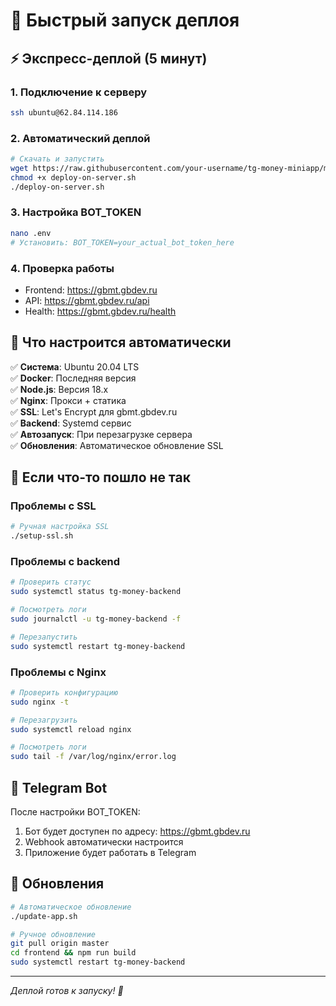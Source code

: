 # 🚀 Быстрый запуск деплоя

## ⚡ Экспресс-деплой (5 минут)

### 1. Подключение к серверу
```bash
ssh ubuntu@62.84.114.186
```

### 2. Автоматический деплой
```bash
# Скачать и запустить
wget https://raw.githubusercontent.com/your-username/tg-money-miniapp/master/deploy-on-server.sh
chmod +x deploy-on-server.sh
./deploy-on-server.sh
```

### 3. Настройка BOT_TOKEN
```bash
nano .env
# Установить: BOT_TOKEN=your_actual_bot_token_here
```

### 4. Проверка работы
- Frontend: https://gbmt.gbdev.ru
- API: https://gbmt.gbdev.ru/api
- Health: https://gbmt.gbdev.ru/health

## 🔧 Что настроится автоматически

✅ **Система**: Ubuntu 20.04 LTS  
✅ **Docker**: Последняя версия  
✅ **Node.js**: Версия 18.x  
✅ **Nginx**: Прокси + статика  
✅ **SSL**: Let's Encrypt для gbmt.gbdev.ru  
✅ **Backend**: Systemd сервис  
✅ **Автозапуск**: При перезагрузке сервера  
✅ **Обновления**: Автоматическое обновление SSL  

## 🚨 Если что-то пошло не так

### Проблемы с SSL
```bash
# Ручная настройка SSL
./setup-ssl.sh
```

### Проблемы с backend
```bash
# Проверить статус
sudo systemctl status tg-money-backend

# Посмотреть логи
sudo journalctl -u tg-money-backend -f

# Перезапустить
sudo systemctl restart tg-money-backend
```

### Проблемы с Nginx
```bash
# Проверить конфигурацию
sudo nginx -t

# Перезагрузить
sudo systemctl reload nginx

# Посмотреть логи
sudo tail -f /var/log/nginx/error.log
```

## 📱 Telegram Bot

После настройки BOT_TOKEN:
1. Бот будет доступен по адресу: https://gbmt.gbdev.ru
2. Webhook автоматически настроится
3. Приложение будет работать в Telegram

## 🔄 Обновления

```bash
# Автоматическое обновление
./update-app.sh

# Ручное обновление
git pull origin master
cd frontend && npm run build
sudo systemctl restart tg-money-backend
```

---
*Деплой готов к запуску! 🎉*
